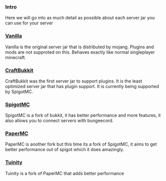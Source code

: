 ### Intro
Here we will go into as much detail as possible about each server jar you can use for your server

### [Vanilla](https://getbukkit.org/download/vanilla)
Vanilla is the original server jar that is distributed by mojang. Plugins and mods are not supproted on this. Behaves exactly like normal singleplayer minecraft.

### [CraftBukkit](https://getbukkit.org/download/craftbukkit)
CraftBukkit was the first server jar to support plugins. It is the least optimized server jar that has plugin support. It is currently being supported by SpigotMC. 

### [SpigotMC](https://getbukkit.org/download/spigot)
SpigotMC is a fork of bukkit, it has better performance and more features, it also allows you to connect servers with bungeecord. 

### [PaperMC](https://papermc.io/downloads)
PaperMC is another fork but this time its a fork of SpigotMC, it aims to get better performance out of spigot which it does amazingly. 

### [Tuinity](https://github.com/Spottedleaf/Tuinity)
Tuinity is a fork of PaperMC that adds better performance
